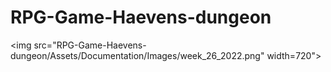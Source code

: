# RPG-Game-Haevens-dungeon
<img src="RPG-Game-Haevens-dungeon/Assets/Documentation/Images/week_26_2022.png" width=720"> 
